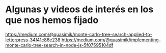 # Algunas y videos de interés en los que nos hemos fijado
https://medium.com/@quasimik/monte-carlo-tree-search-applied-to-letterpress-34f41c86e238
https://medium.com/@quasimik/implementing-monte-carlo-tree-search-in-node-js-5f07595104df